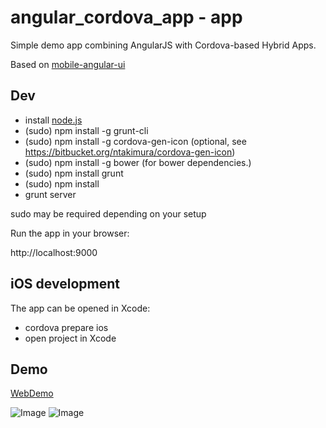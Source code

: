 angular_cordova_app - app
=========================

Simple demo app combining AngularJS with Cordova-based Hybrid Apps.

Based on [mobile-angular-ui](https://github.com/mcasimir/mobile-angular-ui)

## Dev

- install [node.js](http://nodejs.org/download/)
- (sudo) npm install -g grunt-cli
- (sudo) npm install -g cordova-gen-icon (optional, see https://bitbucket.org/ntakimura/cordova-gen-icon)
- (sudo) npm install -g bower (for bower dependencies.)
- (sudo) npm install grunt
- (sudo) npm install
- grunt server

sudo may be required depending on your setup

Run the app in your browser:

http://localhost:9000

## iOS development

The app can be opened in Xcode:
- cordova prepare ios
- open project in Xcode

## Demo

[WebDemo](https://martinreinhardt-online.de/demo/angular_cordova_app/www)

![Image](https://martinreinhardt-online.de/demo/angular_cordova_app/iphone1.png)
![Image](https://martinreinhardt-online.de/demo/angular_cordova_app/iphone2.png)
